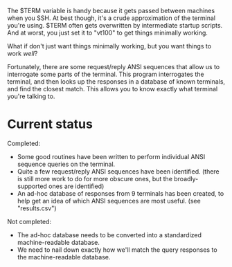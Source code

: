 The $TERM variable is handy because it gets passed between machines when you SSH.  At best though, it's a crude approximation of the terminal you're using.  $TERM often gets overwritten by intermediate startup scripts.  And at worst, you just set it to "vt100" to get things minimally working.

What if don't just want things minimally working, but you want things to work *well*?

Fortunately, there are some request/reply ANSI sequences that allow us to interrogate some parts of the terminal.  This program interrogates the terminal, and then looks up the responses in a database of known terminals, and find the closest match.  This allows you to know exactly what terminal you're talking to.

# Current status

Completed:

* Some good routines have been written to perform individual ANSI sequence queries on the terminal.
* Quite a few request/reply ANSI sequences have been identified.  (there is still more work to do for more obscure ones, but the broadly-supported ones are identified)
* An ad-hoc database of responses from 9 terminals has been created, to help get an idea of which ANSI sequences are most useful.  (see "results.csv")

Not completed:

* The ad-hoc database needs to be converted into a standardized machine-readable database.
* We need to nail down exactly how we'll match the query responses to the machine-readable database.
